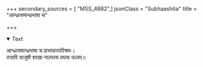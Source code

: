+++
secondary_sources = [ "MSS_4882",]
jsonClass = "Subhaashita"
title = "आन्ध्रत्वमान्ध्रभाषा च"

+++

<details open><summary>Text</summary>

आन्ध्रत्वमान्ध्रभाषा च प्राभाकरपरिश्रमः।  
तत्रापि याजुषी शाखा नाल्पस्य तपसः फलम्॥
</details>
